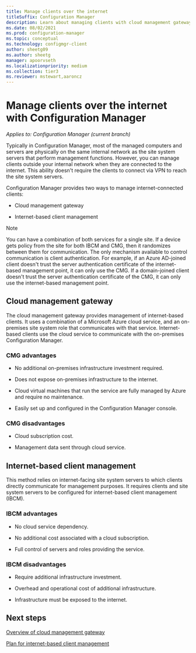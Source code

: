 ```yaml
---
title: Manage clients over the internet
titleSuffix: Configuration Manager
description: Learn about managing clients with cloud management gateway and internet-based client management in Configuration Manager.
ms.date: 08/02/2021
ms.prod: configuration-manager
ms.topic: conceptual
ms.technology: configmgr-client
author: sheetg09
ms.author: sheetg
manager: apoorvseth
ms.localizationpriority: medium
ms.collection: tier3
ms.reviewer: mstewart,aaroncz 
---
```


# Manage clients over the internet with Configuration Manager

*Applies to: Configuration Manager (current branch)*

Typically in Configuration Manager, most of the managed computers and servers are physically on the same internal network as the site system servers that perform management functions. However, you can manage clients outside your internal network when they are connected to the internet. This ability doesn't require the clients to connect via VPN to reach the site system servers.

Configuration Manager provides two ways to manage internet-connected clients:

- Cloud management gateway

- Internet-based client management

> [!NOTE]
> You can have a combination of both services for a single site. If a device gets policy from the site for both IBCM and CMG, then it randomizes between them for communication. The only mechanism available to control communication is client authentication. For example, if an Azure AD-joined client doesn't trust the server authentication certificate of the internet-based management point, it can only use the CMG. If a domain-joined client doesn't trust the server authentication certificate of the CMG, it can only use the internet-based management point.<!-- SCCMDocs#1541 -->

## Cloud management gateway

The cloud management gateway provides management of internet-based clients. It uses a combination of a Microsoft Azure cloud service, and an on-premises site system role that communicates with that service. Internet-based clients use the cloud service to communicate with the on-premises Configuration Manager.

### CMG advantages

- No additional on-premises infrastructure investment required.  

- Does not expose on-premises infrastructure to the internet.  

- Cloud virtual machines that run the service are fully managed by Azure and require no maintenance.  

- Easily set up and configured in the Configuration Manager console.  

### CMG disadvantages  

- Cloud subscription cost.  

- Management data sent through cloud service.  

## Internet-based client management

This method relies on internet-facing site system servers to which clients directly communicate for management purposes. It requires clients and site system servers to be configured for internet-based client management (IBCM).

### IBCM advantages

- No cloud service dependency.  

- No additional cost associated with a cloud subscription.  

- Full control of servers and roles providing the service.  

### IBCM disadvantages

- Require additional infrastructure investment.  

- Overhead and operational cost of additional infrastructure.  

- Infrastructure must be exposed to the internet.  

## Next steps

[Overview of cloud management gateway](cmg/overview.md)

[Plan for internet-based client management](plan-internet-based-client-management.md)

